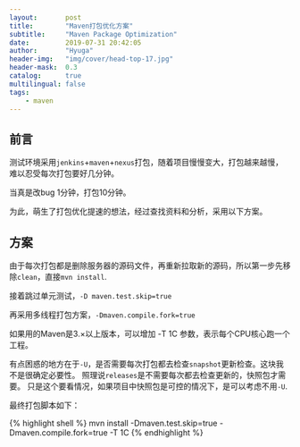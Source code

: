```yaml
---
layout:       post
title:        "Maven打包优化方案"
subtitle:     "Maven Package Optimization"
date:         2019-07-31 20:42:05
author:       "Hyuga"
header-img:   "img/cover/head-top-17.jpg"
header-mask:  0.3
catalog:      true
multilingual: false
tags:
    - maven
---
```


## 前言

测试环境采用`jenkins`+`maven`+`nexus`打包，随着项目慢慢变大，打包越来越慢，难以忍受每次打包要好几分钟。

当真是改bug 1分钟，打包10分钟。

为此，萌生了打包优化提速的想法，经过查找资料和分析，采用以下方案。

## 方案

由于每次打包都是删除服务器的源码文件，再重新拉取新的源码，所以第一步先移除`clean`，直接`mvn install`.

接着跳过单元测试，`-D maven.test.skip=true`

再采用多线程打包方案，`-Dmaven.compile.fork=true`

如果用的Maven是3.×以上版本，可以增加 -T 1C 参数，表示每个CPU核心跑一个工程。

有点困惑的地方在于`-U`，是否需要每次打包都去检查`snapshot`更新检查。这块我不是很确定必要性。 照理说`releases`是不需要每次都去检查更新的，快照包才需要。 只是这个要看情况，如果项目中快照包是可控的情况下，是可以考虑不用`-U`. 

最终打包脚本如下：

{% highlight shell %}
mvn install -Dmaven.test.skip=true -Dmaven.compile.fork=true -T 1C
{% endhighlight %}
